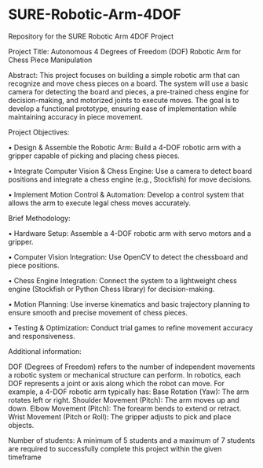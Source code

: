 # SURE-Robotic-Arm-4DOF
Repository for the SURE Robotic Arm 4DOF Project 

Project Title: Autonomous 4 Degrees of Freedom (DOF) Robotic Arm for Chess Piece
Manipulation


Abstract:
This project focuses on building a simple robotic arm that can
recognize and move chess pieces on a board. The system will use
a basic camera for detecting the board and pieces, a pre-trained
chess engine for decision-making, and motorized joints to
execute moves. The goal is to develop a functional prototype,
ensuring ease of implementation while maintaining accuracy in
piece movement.


Project Objectives:

• Design & Assemble the Robotic Arm: Build a 4-DOF
robotic arm with a gripper capable of picking and placing chess pieces.

• Integrate Computer Vision & Chess Engine: Use a camera to detect board positions and
integrate a chess engine (e.g., Stockfish) for move decisions.

• Implement Motion Control & Automation: Develop a control system that allows the arm
to execute legal chess moves accurately.


Brief Methodology:

• Hardware Setup: Assemble a 4-DOF robotic arm with servo motors and a gripper.

• Computer Vision Integration: Use OpenCV to detect the chessboard and piece positions.

• Chess Engine Integration: Connect the system to a lightweight chess engine (Stockfish or
Python Chess library) for decision-making.

• Motion Planning: Use inverse kinematics and basic trajectory planning to ensure smooth
and precise movement of chess pieces.

• Testing & Optimization: Conduct trial games to refine movement accuracy and
responsiveness.


Additional information:

DOF (Degrees of Freedom) refers to the number of independent movements a robotic system or
mechanical structure can perform. In robotics, each DOF represents a joint or axis along which the
robot can move. For example, a 4-DOF robotic arm typically has: Base Rotation (Yaw): The arm rotates left or right.
Shoulder Movement (Pitch): The arm moves up and down. Elbow Movement (Pitch): The forearm
bends to extend or retract. Wrist Movement (Pitch or Roll): The gripper adjusts to pick and place
objects.

Number of students: A minimum of 5 students and a maximum of 7 students are required to
successfully complete this project within the given timeframe
